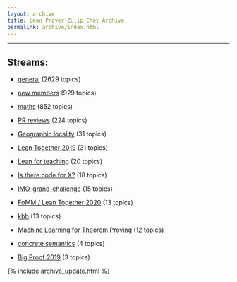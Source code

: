 ```yaml
---
layout: archive
title: Lean Prover Zulip Chat Archive
permalink: archive/index.html
---
```


---

## Streams:

* [general](113488general/index.html) (2629 topics)

* [new members](113489newmembers/index.html) (929 topics)

* [maths](116395maths/index.html) (852 topics)

* [PR reviews](144837PRreviews/index.html) (224 topics)

* [Geographic locality](224796Geographiclocality/index.html) (31 topics)

* [Lean Together 2019](179818LeanTogether2019/index.html) (31 topics)

* [Lean for teaching](187764Leanforteaching/index.html) (20 topics)

* [Is there code for X?](217875IstherecodeforX/index.html) (18 topics)

* [IMO-grand-challenge](208328IMOgrandchallenge/index.html) (15 topics)

* [FoMM / Lean Together 2020](218272FoMMLeanTogether2020/index.html) (13 topics)

* [kbb](141825kbb/index.html) (13 topics)

* [Machine Learning for Theorem Proving](219941MachineLearningforTheoremProving/index.html) (12 topics)

* [concrete semantics](187724concretesemantics/index.html) (4 topics)

* [Big Proof 2019](198800BigProof2019/index.html) (3 topics)


{% include archive_update.html %}